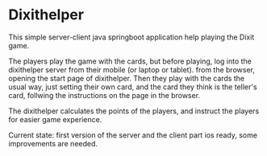 # Dixithelper

This simple server-client java springboot application help playing the Dixit game.

The players play the game with the cards, but before playing, log into the dixithelper server from their mobile (or laptop or tablet).
from the browser, opening the start page of dixithelper.
Then they play with the cards the usual way, just setting their own card, and the card they think is the teller's card, 
follwing the instructions on the page in the browser.

The dixithelper calculates the points of the players, and instruct the players for easier game experience.

Current state: first version of the server and the client part ios ready, some improvements are needed.
